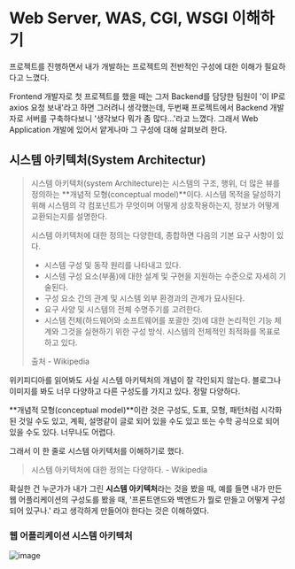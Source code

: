 # Web Server, WAS, CGI, WSGI 이해하기

프로젝트를 진행하면서 내가 개발하는 프로젝트의 전반적인 구성에 대한 이해가 필요하다고 느꼈다.

Frontend 개발자로 첫 프로젝트를 했을 때는 그저 Backend를 담당한 팀원이 '이 IP로 axios 요청 보내'라고 하면 그러려니 생각했는데, 두번째 프로젝트에서 Backend 개발자로 서버를 구축하다보니 '생각보다 뭐가 좀 많다...'라고 느꼈다. 그래서 Web Application 개발에 있어서 얕게나마 그 구성에 대해 살펴보려 한다.

## 시스템 아키텍처(System Architectur)

> 시스템 아키텍처(system Architecture)는 시스템의 구조, 행위, 더 많은 뷰를 정의하는 **개념적 모형(conceptual model)**이다. 시스템 목적을 달성하기 위해 시스템의 각 컴포넌트가 무엇이며 어떻게 상호작용하는지, 정보가 어떻게 교환되는지를 설명한다.
>
> 시스템 아키텍처에 대한 정의는 다양한데, 종합하면 다음의 기본 요구 사항이 있다.
>
> - 시스템 구성 및 동작 원리를 나타내고 있다.
> - 시스템 구성 요소(부품)에 대한 설계 및 구현을 지원하는 수준으로 자세히 기술된다.
> - 구성 요소 간의 관계 및 시스템 외부 환경과의 관계가 묘사된다.
> - 요구 사양 및 시스템의 전체 수명주기를 고려한다.
> - 시스템 전체(하드웨어와 소프트웨어를 포괄한 것)에 대한 논리적인 기능 체계와 그것을 실현하기 위한 구성 방식. 시스템의 전체적인 최적화를 목표로 하고 있다.
>
> 출처 - Wikipedia

위키피디아를 읽어봐도 사실 시스템 아키텍처의 개념이 잘 각인되지 않는다. 블로그나 이미지를 봐도 너무 다양하고 다른 구성도를 가지고 있다. 정말 다양하다.

**개념적 모형(conceptual model)**이란 것은 구성도, 도표, 모형, 패턴처럼 시각화된 것일 수도 있고, 계획, 설명같이 글로 되어 있을 수도 있고 또는 수학 공식으로 되어 있을 수도 있다. 너무나도 어렵다.

그래서 이 한 줄로 시스템 아키텍처를 이해하기로 했다.

> 시스템 아키텍처에 대한 정의는 다양하다. - Wikipedia

확실한 건 누군가가 내가 그린 **시스템 아키텍처**라는 것을 봤을 때, 예를 들면 내가 만든 웹 어플리케이션의 구성도를 봤을 때, '프론트앤드와 백앤드가 뭘로 만들고 어떻게 구성되어 있구나.' 라고 생각하게 만들어야 한다는 것은 이해하였다.

### 웹 어플리케이션 시스템 아키텍처

![image](https://user-images.githubusercontent.com/52814897/79706711-22c29f80-82f5-11ea-85d3-3beb3bb09987.png)

